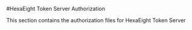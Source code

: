 #HexaEight Token Server Authorization

This section contains the authorization files for HexaEight Token Server
